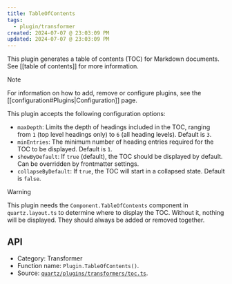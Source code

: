 ```yaml
---
title: TableOfContents
tags:
  - plugin/transformer
created: 2024-07-07 @ 23:03:09 PM
updated: 2024-07-07 @ 23:03:09 PM
---
```


This plugin generates a table of contents (TOC) for Markdown documents. See [[table of contents]] for more information.

> [!note]
> For information on how to add, remove or configure plugins, see the [[configuration#Plugins|Configuration]] page.

This plugin accepts the following configuration options:

- `maxDepth`: Limits the depth of headings included in the TOC, ranging from `1` (top level headings only) to `6` (all heading levels). Default is `3`.
- `minEntries`: The minimum number of heading entries required for the TOC to be displayed. Default is `1`.
- `showByDefault`: If `true` (default), the TOC should be displayed by default. Can be overridden by frontmatter settings.
- `collapseByDefault`: If `true`, the TOC will start in a collapsed state. Default is `false`.

> [!warning]
> This plugin needs the `Component.TableOfContents` component in `quartz.layout.ts` to determine where to display the TOC. Without it, nothing will be displayed. They should always be added or removed together.

## API

- Category: Transformer
- Function name: `Plugin.TableOfContents()`.
- Source: [`quartz/plugins/transformers/toc.ts`](https://github.com/jackyzha0/quartz/blob/v4/quartz/plugins/transformers/toc.ts).
